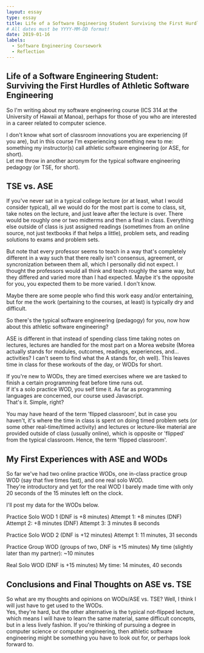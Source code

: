 ```yaml
---
layout: essay
type: essay
title: Life of a Software Engineering Student Surviving the First Hurdles of Athletic Software Engineering
# All dates must be YYYY-MM-DD format!
date: 2019-01-16
labels:
  - Software Engineering Coursework
  - Reflection
---
```


## Life of a Software Engineering Student: Surviving the First Hurdles of Athletic Software Engineering
So I'm writing about my software engineering course (ICS 314 at the University of Hawaii at Manoa), perhaps for those of you who are 
interested in a career related to computer science.

I don't know what sort of classroom innovations you are experiencing (if you are), but in this course I'm experiencing something new to 
me: something my instructor(s) call athletic software engineering (or ASE, for short).  
Let me throw in another acronym for the typical software engineering pedagogy (or TSE, for short).

## TSE vs. ASE
If you've never sat in a typical college lecture (or at least, what I would consider typical), all we would do for the most part is 
come to class, sit, take notes on the lecture, and just leave after the lecture is over.  There would be roughly one or two midterms 
and then a final in class.  Everything else outside of class is just 
assigned readings (sometimes from an online source, not just textbooks if that helps a little), problem sets, and reading solutions to 
exams and problem sets.  

But note that every professor seems to teach in a way that's 
completely different in a way such that there really isn't consensus, agreement, or syncronization between them all, which I 
personally did not expect.  I thought the professors would all think and teach roughly the same way, but they differed and varied 
more than I had expected.  Maybe it's the opposite for you, you expected them to be more varied.  I don't know.

Maybe there are some people who find this work easy and/or entertaining, but for me the work (pertaining to the courses, at least) 
is typically dry and difficult.

So there's the typical software engineering (pedagogy) for you, now how about this athletic software engineering?

ASE is different in that instead of spending class time taking notes on lectures, lectures 
are handled for the most part on a Morea website (Morea actually stands for modules, outcomes, readings, 
experiences, and... activities?  I can't seem to find what the A stands for, oh well).  This leaves time in class for these 
workouts of the day, or WODs for short.

If you're new to WODs, they are timed exercises where we are tasked to finish a certain programming feat before time runs out.  
If it's a solo practice WOD, you self time it.  As far as programming languages are concerned, our course used Javascript.  
That's it.  Simple, right?

You may have heard of the term 'flipped classroom', but in case you haven't, it's where the time in class is spent on doing timed 
problem sets (or some other real-time/timed activity) and lectures or lecture-like material are provided outside of 
class (usually online), which is opposite or 'flipped' from the typical classroom.  Hence, the term 'flipped classroom'.


## My First Experiences with ASE and WODs
So far we've had two online practice WODs, one in-class practice group WOD (say that five times fast), and one real solo WOD.  
They're introductory and yet for the real WOD I barely made time with only 20 seconds of the 15 minutes left on the clock.

I'll post my data for the WODs below.

Practice Solo WOD 1 (DNF is +8 minutes)
Attempt 1: +8 minutes (DNF)
Attempt 2: +8 minutes (DNF)
Attempt 3: 3 minutes 8 seconds

Practice Solo WOD 2 (DNF is +12 minutes)
Attempt 1: 11 minutes, 31 seconds

Practice Group WOD (groups of two, DNF is +15 minutes)
My time (slightly later than my partner): ~10 minutes

Real Solo WOD (DNF is +15 minutes)
My time: 14 minutes, 40 seconds


## Conclusions and Final Thoughts on ASE vs. TSE
So what are my thoughts and opinions on WODs/ASE vs. TSE?  Well, I think I will just have to get used to the WODs.  
Yes, they're hard, but the other alternative is the typical not-flipped lecture, which means I will have to learn the same material, 
same difficult concepts, but in a less lively fashion.  If you're thinking of pursuing a degree in computer science or computer 
engineering, then athletic software engineering might be something you have to look out for, or perhaps look forward to.

